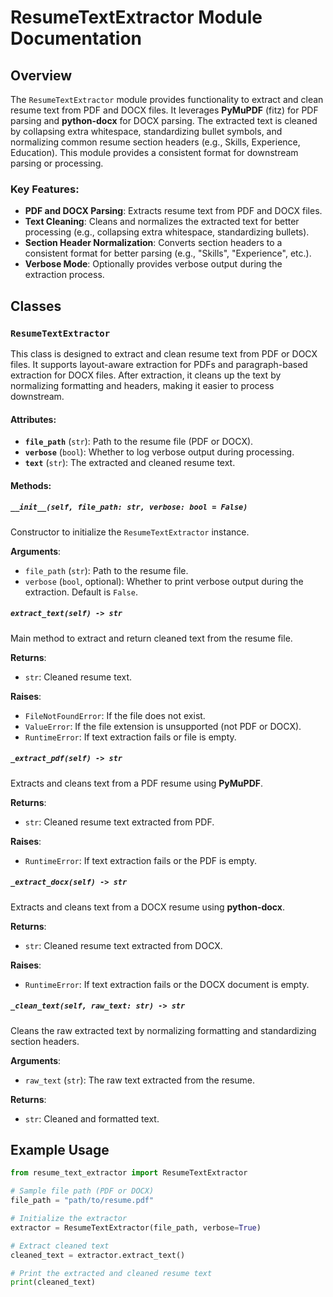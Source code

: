 # ResumeTextExtractor Module Documentation

## Overview

The `ResumeTextExtractor` module provides functionality to extract and clean resume text from PDF and DOCX files. It leverages **PyMuPDF** (fitz) for PDF parsing and **python-docx** for DOCX parsing. The extracted text is cleaned by collapsing extra whitespace, standardizing bullet symbols, and normalizing common resume section headers (e.g., Skills, Experience, Education). This module provides a consistent format for downstream parsing or processing.

### Key Features:

- **PDF and DOCX Parsing**: Extracts resume text from PDF and DOCX files.
- **Text Cleaning**: Cleans and normalizes the extracted text for better processing (e.g., collapsing extra whitespace, standardizing bullets).
- **Section Header Normalization**: Converts section headers to a consistent format for better parsing (e.g., "Skills", "Experience", etc.).
- **Verbose Mode**: Optionally provides verbose output during the extraction process.

## Classes

### `ResumeTextExtractor`

This class is designed to extract and clean resume text from PDF or DOCX files. It supports layout-aware extraction for PDFs and paragraph-based extraction for DOCX files. After extraction, it cleans up the text by normalizing formatting and headers, making it easier to process downstream.

#### Attributes:

- **`file_path`** (`str`): Path to the resume file (PDF or DOCX).
- **`verbose`** (`bool`): Whether to log verbose output during processing.
- **`text`** (`str`): The extracted and cleaned resume text.

#### Methods:

##### `__init__(self, file_path: str, verbose: bool = False)`

Constructor to initialize the `ResumeTextExtractor` instance.

**Arguments**:

- `file_path` (`str`): Path to the resume file.
- `verbose` (`bool`, optional): Whether to print verbose output during the extraction. Default is `False`.

##### `extract_text(self) -> str`

Main method to extract and return cleaned text from the resume file.

**Returns**:

- `str`: Cleaned resume text.

**Raises**:

- `FileNotFoundError`: If the file does not exist.
- `ValueError`: If the file extension is unsupported (not PDF or DOCX).
- `RuntimeError`: If text extraction fails or file is empty.

##### `_extract_pdf(self) -> str`

Extracts and cleans text from a PDF resume using **PyMuPDF**.

**Returns**:

- `str`: Cleaned resume text extracted from PDF.

**Raises**:

- `RuntimeError`: If text extraction fails or the PDF is empty.

##### `_extract_docx(self) -> str`

Extracts and cleans text from a DOCX resume using **python-docx**.

**Returns**:

- `str`: Cleaned resume text extracted from DOCX.

**Raises**:

- `RuntimeError`: If text extraction fails or the DOCX document is empty.

##### `_clean_text(self, raw_text: str) -> str`

Cleans the raw extracted text by normalizing formatting and standardizing section headers.

**Arguments**:

- `raw_text` (`str`): The raw text extracted from the resume.

**Returns**:

- `str`: Cleaned and formatted text.

## Example Usage

```python
from resume_text_extractor import ResumeTextExtractor

# Sample file path (PDF or DOCX)
file_path = "path/to/resume.pdf"

# Initialize the extractor
extractor = ResumeTextExtractor(file_path, verbose=True)

# Extract cleaned text
cleaned_text = extractor.extract_text()

# Print the extracted and cleaned resume text
print(cleaned_text)
```
